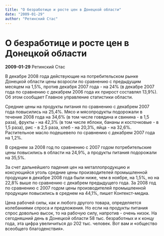 ```yaml
---
title: "О безработице и росте цен в Донецкой области"
date: "2009-01-29"
author: "Ретинский Стас"
---
```


# О безработице и росте цен в Донецкой области

**2009-01-29** Ретинский Стас

В декабре 2008 года действующие на потребительском рынке Донецкой области цены возросли по сравнению с предыдущим месяцем на 1,5%, против декабря 2007 года - на 24% (в декабре 2007 года по сравнению с декабрем 2006 года их прирост составлял 13,9%). Об этом сообщает Главное управление статистики области.

Средние цены на продукты питания по сравнению с декабрем 2007 года повысились на 25,4%. Мясо и мясопродукты подорожали в течение 2008 года на 34,6% (в том числе говядина и свинина - в 1,5 раза), фрукты - на 42,3% (в том числе яблоки, бананы и косточковые - в 1,5 раза), рис - в 2,5 раза, хлеб - на 20,3%, яйца - на 32,6%. Растительное масло подешевело по сравнению с декабрем 2007 года на 1,2%.

В среднем за 2008 год по сравнению с 2007 годом потребительские цены повысились в области на 24,9%, а продукты питания подорожали на 35,5%.

За счет дальнейшего падения цен на металлопродукцию и коксующийся уголь средние цены производителей промышленной продукции в декабре 2008 года были ниже, чем в ноябре, на 1,5%, но на 22,8% выше по сравнению с декабрем предыдущего года. За 2008 год по сравнению с 2007 годом цены производителей промышленной продукции повысились в среднем на 44,1%, пишет Контекст-медиа.

Цена рабочей силы, как и любого другого товара, определяется колебаниями спроса и предложения. Но если на продукты питания спрос довольно высок, то на рабочую силу, напротив - очень низок. На сегодняшний день в Донецкой области 58 тыс. безработных и к концу года, эта цифра увеличиться до 202 тыс. человек. Вот вам и «общество всеобщего благоденствия».